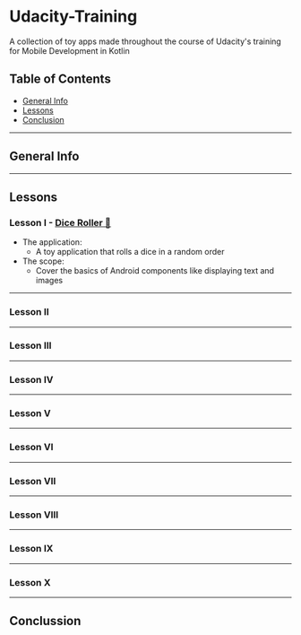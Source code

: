 # Udacity-Training
A collection of toy apps made throughout the course of Udacity's training for Mobile Development in Kotlin

## Table of Contents
* [General Info](#general-info)
* [Lessons](#lessons)
* [Conclusion](#conclussion)

---
## General Info


---
## Lessons

### Lesson I - [Dice Roller 🎲](https://github.com/AndreiZavo/Dice-Roller)
* The application:
    * A toy application that rolls a dice in a random order
* The scope:
    * Cover the basics of Android components like displaying text and images

---
### Lesson II


---
### Lesson III


---
### Lesson IV


---
### Lesson V


---
### Lesson VI


---
### Lesson VII


---
### Lesson VIII


---
### Lesson IX


---
### Lesson X

---
## Conclussion

